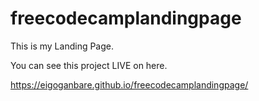 # freecodecamplandingpage

This is my Landing Page.

You can see this project LIVE on here. 

https://eigoganbare.github.io/freecodecamplandingpage/
